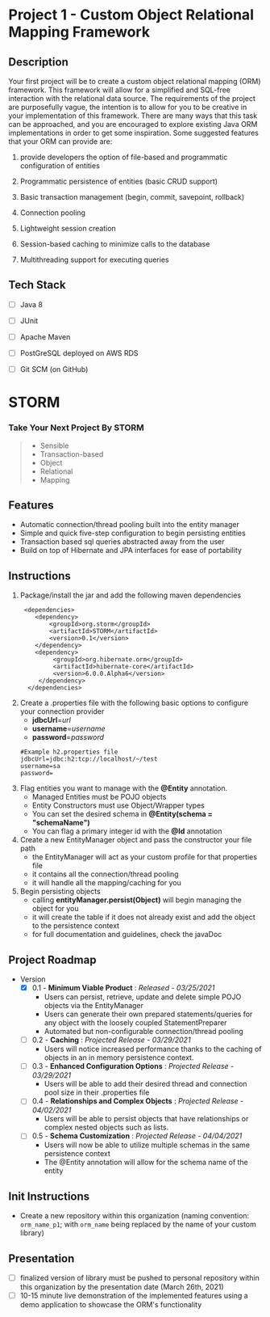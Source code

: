 # Project 1 - Custom Object Relational Mapping Framework

## Description

Your first project will be to create a custom object relational mapping (ORM) framework.
This framework will allow for a simplified and SQL-free interaction with the relational data source.
The requirements of the project are purposefully vague, the intention is to allow for you to be creative
in your implementation of this framework. There are many ways that this task can be approached,
and you are encouraged to explore existing Java ORM implementations in order to get some inspiration.
Some suggested features that your ORM can provide are:

1. provide developers the option of file-based and programmatic configuration of entities

2. Programmatic persistence of entities (basic CRUD support)

3. Basic transaction management (begin, commit, savepoint, rollback)

4. Connection pooling

5. Lightweight session creation

6. Session-based caching to minimize calls to the database

7. Multithreading support for executing queries

## Tech Stack
- [ ] Java 8
- [ ] JUnit
- [ ] Apache Maven
- [ ] PostGreSQL deployed on AWS RDS
- [ ] Git SCM (on GitHub)



# STORM
### Take Your Next Project By STORM

> * Sensible
> * Transaction-based
> * Object
> * Relational
> * Mapping



## Features
- Automatic connection/thread pooling built into the entity manager
- Simple and quick five-step configuration to begin persisting entities
- Transaction based sql queries abstracted away from the user
- Build on top of Hibernate and JPA interfaces for ease of portability

## Instructions
1. Package/install the jar and add the following maven dependencies
   ```
    <dependencies>
       <dependency>
           <groupId>org.storm</groupId>
           <artifactId>STORM</artifactId>
           <version>0.1</version>
       </dependency>
       <dependency>
            <groupId>org.hibernate.orm</groupId>
            <artifactId>hibernate-core</artifactId>
            <version>6.0.0.Alpha6</version>
        </dependency>
     </dependencies>
2. Create a .properties file with the following basic options to configure your connection provider
   - **jdbcUrl**=*url*
   - **username**=*username*
   - **password**=*password*
    ```
   #Example h2.properties file
   jdbcUrl=jdbc:h2:tcp://localhost/~/test
   username=sa
   password=
3. Flag entities you want to manage with the **@Entity** annotation.
   - Managed Entities must be POJO objects
   - Entity Constructors must use Object/Wrapper types
   - You can set the desired schema in **@Entity(schema = "schemaName")**
   - You can flag a primary integer id with the **@Id** annotation
4. Create a new EntityManager object and pass the constructor your file path
   - the EntityManager will act as your custom profile for that properties file
   - it contains all the connection/thread pooling
   - it will handle all the mapping/caching for you
5. Begin persisting objects
   - calling **entityManager.persist(Object)** will begin managing the object for you
   - it will create the table if it does not already exist and add the object to the persistence context
   - for full documentation and guidelines, check the javaDoc

## Project Roadmap
- Version
   - [x] 0.1 - **Minimum Viable Product** : *Released - 03/25/2021*
      - Users can persist, retrieve, update and delete simple POJO objects via the EntityManager
      - Users can generate their own prepared statements/queries for any object with the loosely coupled StatementPreparer
      - Automated but non-configurable connection/thread pooling
   - [ ] 0.2 - **Caching** : *Projected Release - 03/29/2021*
      - Users will notice increased performance thanks to the caching of objects in an in memory persistence context.
   - [ ] 0.3 - **Enhanced Configuration Options** : *Projected Release - 03/29/2021*
      - Users will be able to add their desired thread and connection pool size in their .properties file
   - [ ] 0.4 - **Relationships and Complex Objects** : *Projected Release - 04/02/2021*
      - Users will be able to persist objects that have relationships or complex nested objects such as lists.
   - [ ] 0.5 - **Schema Customization** : *Projected Release - 04/04/2021*
      - Users will now be able to utilize multiple schemas in the same persistence context
      - The @Entity annotation will allow for the schema name of the entity
   

## Init Instructions
- Create a new repository within this organization (naming convention: `orm_name_p1`; with `orm_name` being replaced by the name of your custom library)

## Presentation
- [ ] finalized version of library must be pushed to personal repository within this organization by the presentation date (March 26th, 2021)
- [ ] 10-15 minute live demonstration of the implemented features using a demo application to showcase the ORM's functionality

